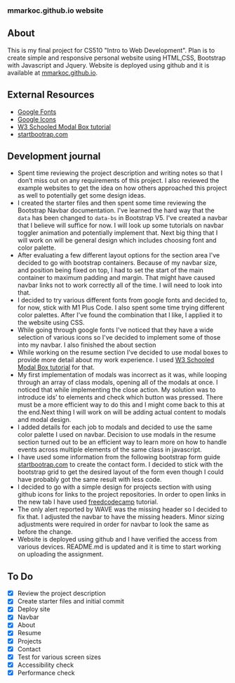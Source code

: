 ### mmarkoc.github.io website

## About

This is my final project for CS510 "Intro to Web Development". Plan is to create simple and responsive personal website using HTML,CSS, Bootstrap with Javascript and Jquery. Website is deployed using github and it is available at [mmarkoc.github.io](mmarkoc.github.io).

## External Resources

- [Google Fonts](https://fonts.googleapis.com/css2?family=M+PLUS+1+Code)
- [Google Icons](https://fonts.googleapis.com/icon?family=Material+Icons)
- [W3 Schooled Modal Box tutorial](https://www.w3schools.com/howto/howto_css_modals.asp)
- [startbootrap.com](https://startbootstrap.com/guides/bootstrap-form-setup-guide)

## Development journal

- Spent time reviewing the project description and writing notes so that I don’t miss out on any requirements of this project. I also reviewed the example websites to get the idea on how others approached this project as well to potentially get some design ideas.
- I created the starter files and then spent some time reviewing the Bootstrap Navbar documentation. I've learned the hard way that the `data` has been changed to `data-bs` in Bootstrap V5. I've created a navbar that I believe will suffice for now. I will look up some tutorials on navbar toggler animation and potentially implement that. Next big thing that I will work on will be general design which includes choosing font and color palette.
- After evaluating a few different layout options for the section area I've decided to go with bootstrap containers. Because of my navbar size, and position being fixed on top, I had to set the start of the main container to maximum padding and margin. That might have caused navbar links not to work correctly all of the time. I will need to look into that.
- I decided to try various different fonts from google fonts and decided to, for now, stick with M1 Plus Code. I also spent some time trying different color palettes. After I've found the combination that I like, I applied it to the website using CSS.
- While going through google fonts I've noticed that they have a wide selection of various icons so I've decided to implement some of those into my navbar. I also finished the about section
- While working on the resume section I've decided to use modal boxes to provide more detail about my work experience. I used [W3 Schooled Modal Box tutorial](https://www.w3schools.com/howto/howto_css_modals.asp) for that.
- My first implementation of modals was incorrect as it was, while looping through an array of class modals, opening all of the modals at once. I noticed that while implementing the close action. My solution was to introduce ids’ to elements and check which button was pressed. There must be a more efficient way to do this and I might come back to this at the end.Next thing I will work on will be adding actual content to modals and modal design.
- I added details for each job to modals and decided to use the same color palette I used on navbar. Decision to use modals in the resume section turned out to be an efficient way to learn more on how to handle events across multiple elements of the same class in javascript.
- I have used some information from the following bootstrap form guide [startbootrap.com](https://startbootstrap.com/guides/bootstrap-form-setup-guide) to create the contact form. I decided to stick with the bootstrap grid to get the desired layout of the form even though I could have probably got the same result with less code.
- I decided to go with a simple design for projects section with using github icons for links to the project repositories. In order to open links in the new tab I have used [freedcodecamp](https://www.freecodecamp.org/news/how-to-use-html-to-open-link-in-new-tab/) tutorial.
- The only alert reported by WAVE was the missing header so I decided to fix that. I adjusted the navbar to have the missing headers. Minor sizing adjustments were required in order for navbar to look the same as before the change.
- Website is deployed using github and I have verified the access from various devices. README.md is updated and it is time to start working on uploading the assignment.

## To Do

- [x] Review the project description
- [x] Create starter files and initial commit
- [x] Deploy site
- [x] Navbar
- [x] About
- [x] Resume
- [x] Projects
- [x] Contact
- [x] Test for various screen sizes
- [x] Accessibility check
- [x] Performance check
